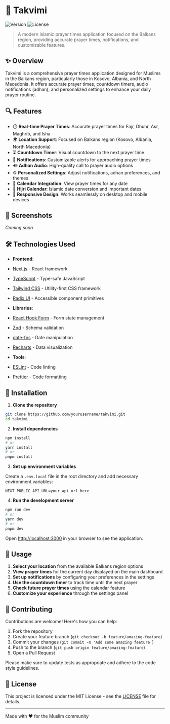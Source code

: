 # 🕌 Takvimi

![Version](https://img.shields.io/badge/version-1.0.0-blue.svg)
![License](https://img.shields.io/badge/license-AGPL-green.svg)

> A modern Islamic prayer times application focused on the Balkans region, providing accurate prayer times, notifications, and customizable features.

## ✨ Overview

Takvimi is a comprehensive prayer times application designed for Muslims in the Balkans region, particularly those in Kosovo, Albania, and North Macedonia. It offers accurate prayer times, countdown timers, audio notifications (adhan), and personalized settings to enhance your daily prayer routine.

## 🔍 Features

- ⏱️ **Real-time Prayer Times**: Accurate prayer times for Fajr, Dhuhr, Asr, Maghrib, and Isha
- 🌍 **Location Support**: Focused on Balkans region (Kosovo, Albania, North Macedonia)
- ⏳ **Countdown Timer**: Visual countdown to the next prayer time
- 🔔 **Notifications**: Customizable alerts for approaching prayer times
- 🔊 **Adhan Audio**: High-quality call to prayer audio options
- ⚙️ **Personalized Settings**: Adjust notifications, adhan preferences, and themes
- 📆 **Calendar Integration**: View prayer times for any date
- 🌙 **Hijri Calendar**: Islamic date conversion and important dates
- 📱 **Responsive Design**: Works seamlessly on desktop and mobile devices

## 📸 Screenshots

*Coming soon*

## 🛠️ Technologies Used

- **Frontend**:
- [Next.js](https://nextjs.org/) - React framework
- [TypeScript](https://www.typescriptlang.org/) - Type-safe JavaScript
- [Tailwind CSS](https://tailwindcss.com/) - Utility-first CSS framework
- [Radix UI](https://www.radix-ui.com/) - Accessible component primitives

- **Libraries**:
- [React Hook Form](https://react-hook-form.com/) - Form state management
- [Zod](https://zod.dev/) - Schema validation
- [date-fns](https://date-fns.org/) - Date manipulation
- [Recharts](https://recharts.org/) - Data visualization

- **Tools**:
- [ESLint](https://eslint.org/) - Code linting
- [Prettier](https://prettier.io/) - Code formatting

## 🚀 Installation

1. **Clone the repository**

```bash
git clone https://github.com/yourusername/takvimi.git
cd takvimi
```

2. **Install dependencies**

```bash
npm install
# or
yarn install
# or
pnpm install
```

3. **Set up environment variables**

Create a `.env.local` file in the root directory and add necessary environment variables:

```
NEXT_PUBLIC_API_URL=your_api_url_here
```

4. **Run the development server**

```bash
npm run dev
# or
yarn dev
# or
pnpm dev
```

Open [http://localhost:3000](http://localhost:3000) in your browser to see the application.

## 📖 Usage

1. **Select your location** from the available Balkans region options
2. **View prayer times** for the current day displayed on the main dashboard
3. **Set up notifications** by configuring your preferences in the settings
4. **Use the countdown timer** to track time until the next prayer
5. **Check future prayer times** using the calendar feature
6. **Customize your experience** through the settings panel

## 🤝 Contributing

Contributions are welcome! Here's how you can help:

1. Fork the repository
2. Create your feature branch (`git checkout -b feature/amazing-feature`)
3. Commit your changes (`git commit -m 'Add some amazing feature'`)
4. Push to the branch (`git push origin feature/amazing-feature`)
5. Open a Pull Request

Please make sure to update tests as appropriate and adhere to the code style guidelines.

## 📄 License

This project is licensed under the MIT License - see the [LICENSE](LICENSE) file for details.

---

Made with ❤️ for the Muslim community

